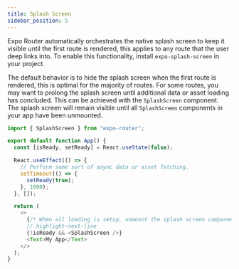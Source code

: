 ```yaml
---
title: Splash Screen
sidebar_position: 5
---
```


Expo Router automatically orchestrates the native splash screen to keep it visible until the first route is rendered, this applies to any route that the user deep links into. To enable this functionality, install `expo-splash-screen` in your project.

The default behavior is to hide the splash screen when the first route is rendered, this is optimal for the majority of routes. For some routes, you may want to prolong the splash screen until additional data or asset loading has concluded. This can be achieved with the `SplashScreen` component. The splash screen will remain visible until all `SplashScreen` components in your app have been unmounted.

```js title=app/index.tsx
import { SplashScreen } from "expo-router";

export default function App() {
  const [isReady, setReady] = React.useState(false);

  React.useEffect(() => {
    // Perform some sort of async data or asset fetching.
    setTimeout(() => {
      setReady(true);
    }, 1000);
  }, []);

  return (
    <>
      {/* When all loading is setup, unmount the splash screen component. */}
      // highlight-next-line
      {!isReady && <SplashScreen />}
      <Text>My App</Text>
    </>
  );
}
```
